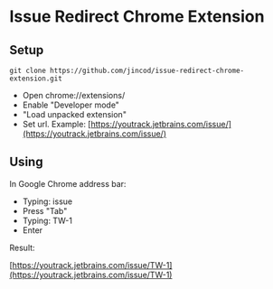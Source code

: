 # Issue Redirect Chrome Extension

## Setup
	
	git clone https://github.com/jincod/issue-redirect-chrome-extension.git
	
- Open chrome://extensions/
- Enable "Developer mode"
- "Load unpacked extension"
- Set url. Example: [https://youtrack.jetbrains.com/issue/](https://youtrack.jetbrains.com/issue/)

## Using

In Google Chrome address bar:

- Typing: issue
- Press "Tab"
- Typing: TW-1
- Enter

Result:

[https://youtrack.jetbrains.com/issue/TW-1](https://youtrack.jetbrains.com/issue/TW-1)